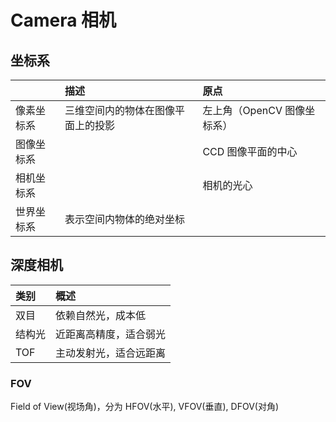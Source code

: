 # Camera 相机

## 坐标系

|            | 描述                               | 原点                        |
| :--------- | :--------------------------------- | :-------------------------- |
| 像素坐标系 | 三维空间内的物体在图像平面上的投影 | 左上角（OpenCV 图像坐标系） |
| 图像坐标系 |                                    | CCD 图像平面的中心          |
| 相机坐标系 |                                    | 相机的光心                  |
| 世界坐标系 | 表示空间内物体的绝对坐标           |                             |

## 深度相机

| 类别   | 概述                   |
| :----- | :--------------------- |
| 双目   | 依赖自然光，成本低     |
| 结构光 | 近距离高精度，适合弱光 |
| TOF    | 主动发射光，适合远距离 |

### FOV

Field of View(视场角)，分为 HFOV(水平), VFOV(垂直), DFOV(对角)
